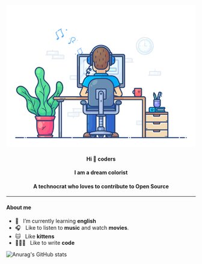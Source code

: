 <div align="center" width="100%">
  <img src="https://github.com/songjianet/songjianet/blob/main/images/working.gif" width="550" />
  
  #### Hi 👋 coders
  #### I am a dream colorist
  #### A technocrat who loves to contribute to Open Source
</div>

---

#### About me

- 📖 &nbsp;&nbsp;I’m currently learning **english**
- 🎧 &nbsp;&nbsp;Like to listen to **music** and watch **movies**.
- 🐱 &nbsp;&nbsp;Like **kittens**
- 🧑🏻‍💻 &nbsp;&nbsp;Like to write **code**
<!-- 📝 &nbsp;&nbsp;See my [**Curriculum Vitae**](https://) to get more info.-->







![Anurag's GitHub stats](https://github-readme-stats.vercel.app/api?username=songjianet&show_icons=true&theme=vue&show_owner=false)
